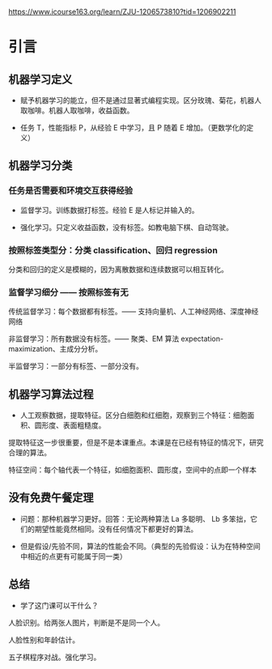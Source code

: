 https://www.icourse163.org/learn/ZJU-1206573810?tid=1206902211

# 引言

## 机器学习定义

- 赋予机器学习的能立，但不是通过显著式编程实现。区分玫瑰、菊花，机器人取咖啡。机器人取咖啡，收益函数。

- 任务 T，性能指标 P，从经验 E 中学习，且 P 随着 E 增加。（更数学化的定义）

## 机器学习分类

### 任务是否需要和环境交互获得经验

- 监督学习。训练数据打标签。经验 E 是人标记并输入的。

- 强化学习。只定义收益函数，没有标签。如教电脑下棋、自动驾驶。

### 按照标签类型分：分类 classification、回归  regression

分类和回归的定义是模糊的，因为离散数据和连续数据可以相互转化。

### 监督学习细分 —— 按照标签有无

传统监督学习：每个数据都有标签。—— 支持向量机、人工神经网络、深度神经网络

非监督学习：所有数据没有标签。—— 聚类、EM 算法 expectation-maximization、主成分分析。

半监督学习：一部分有标签、一部分没有。

## 机器学习算法过程

- 人工观察数据，提取特征。区分白细胞和红细胞，观察到三个特征：细胞面积、圆形度、表面粗糙度。

提取特征这一步很重要，但是不是本课重点。本课是在已经有特征的情况下，研究合理的算法。

特征空间：每个轴代表一个特征，如细胞面积、圆形度，空间中的点即一个样本

## 没有免费午餐定理

- 问题：那种机器学习更好。回答：无论两种算法 La 多聪明、 Lb 多笨拙，它们的期望性能竟然相同。没有任何情况下都更好的算法。
  
- 但是假设/先验不同，算法的性能会不同。（典型的先验假设：认为在特种空间中相近的点更有可能属于同一类）

## 总结

- 学了这门课可以干什么？

人脸识别。给两张人图片，判断是不是同一个人。

人脸性别和年龄估计。

五子棋程序对战。强化学习。